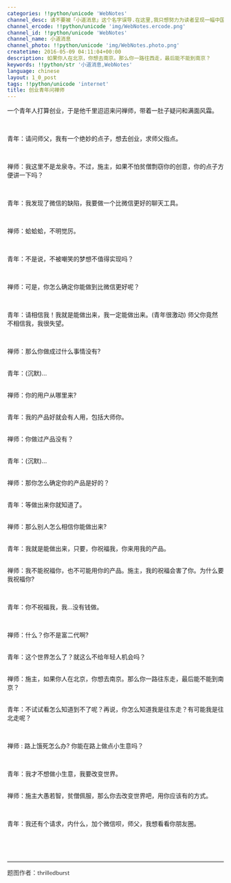 ```yaml
---
categories: !!python/unicode 'WebNotes'
channel_desc: 请不要被「小道消息」这个名字误导.在这里,我只想努力为读者呈现一幅中国互联网的清明上河图.
channel_ercode: !!python/unicode 'img/WebNotes.ercode.png'
channel_id: !!python/unicode 'WebNotes'
channel_name: 小道消息
channel_photo: !!python/unicode 'img/WebNotes.photo.png'
createtime: 2016-05-09 04:11:04+00:00
description: 如果你人在北京，你想去南京。那么你一路往西走，最后能不能到南京？
keywords: !!python/str '小道消息,WebNotes'
language: chinese
layout: 1_0_post
tags: !!python/unicode 'internet'
title: 创业青年问禅师
---
```

<div class="rich_media_content" id="js_content">
<p>
         一个青年人打算创业，于是他千里迢迢来问禅师，带着一肚子疑问和满面风霜。
         <br/>
</p>
<p>
<br/>
</p>
<p>
         青年：请问师父，我有一个绝妙的点子，想去创业，求师父指点。
        </p>
<p>
<br/>
</p>
<p>
         禅师：我这里不是龙泉寺。不过，施主，如果不怕贫僧剽窃你的创意，你的点子方便讲一下吗？
        </p>
<p>
<br/>
</p>
<p>
         青年：我发现了微信的缺陷，我要做一个比微信更好的聊天工具。
        </p>
<p>
<br/>
</p>
<p>
         禅师：蛤蛤蛤，不明觉厉。
        </p>
<p>
<br/>
</p>
<p>
         青年：不是说，不被嘲笑的梦想不值得实现吗？
        </p>
<p>
<br/>
</p>
<p>
         禅师：可是，你怎么确定你能做到比微信更好呢？
        </p>
<p>
<br/>
</p>
<p>
         青年：请相信我！我就是能做出来，我一定能做出来。(青年很激动) 师父你竟然不相信我，我很失望。
        </p>
<p>
<br/>
</p>
<p>
         禅师：那么你做成过什么事情没有?
        </p>
<p>
<br/>
         青年：(沉默)…
        </p>
<p>
<br/>
         禅师：你的用户从哪里来?
        </p>
<p>
<br/>
         青年：我的产品好就会有人用，包括大师你。
        </p>
<p>
<br/>
         禅师：你做过产品没有？
        </p>
<p>
<br/>
         青年：(沉默)…
        </p>
<p>
<br/>
         禅师：那你怎么确定你的产品是好的？
        </p>
<p>
<br/>
         青年：等做出来你就知道了。
        </p>
<p>
<br/>
         禅师：那么别人怎么相信你能做出来?
        </p>
<p>
<br/>
         青年：我就是能做出来，只要，你祝福我，你来用我的产品。
        </p>
<p>
<br/>
         禅师：我不能祝福你，也不可能用你的产品。施主，我的祝福会害了你。为什么要我祝福你?
        </p>
<p>
<br/>
</p>
<p>
         青年：你不祝福我，我…没有钱做。
        </p>
<p>
<br/>
</p>
<p>
         禅师：什么？你不是富二代啊?
        </p>
<p>
<br/>
         青年：这个世界怎么了？就这么不给年轻人机会吗？
        </p>
<p>
<br/>
         禅师：施主，如果你人在北京，你想去南京。那么你一路往东走，最后能不能到南京？
        </p>
<p>
<br/>
         青年：不试试看怎么知道到不了呢？再说，你怎么知道我是往东走？有可能我是往北走呢？
        </p>
<p>
<br/>
</p>
<p>
         禅师 : 路上饿死怎么办? 你能在路上做点小生意吗？
        </p>
<p>
<br/>
</p>
<p>
         青年：我才不想做小生意，我要改变世界。
        </p>
<p>
<br/>
         禅师：施主大愚若智，贫僧佩服，那么你去改变世界吧，用你应该有的方式。
        </p>
<p>
<br/>
</p>
<p>
         青年：我还有个请求，内什么，加个微信呗，师父，我想看看你朋友圈。
        </p>
<p>
<br/>
</p>
<p>
<br/>
</p>
<hr style="font-family: Lato, Helvetica, Arial, freesans, clean, sans-serif; border-right-width: 0px; border-bottom-width: 0px; border-left-width: 0px; border-top-style: solid; border-top-color: rgb(234, 234, 234); height: 1px; margin-top: 1em; margin-bottom: 1em; color: rgb(51, 51, 51); white-space: normal;"/>
<p style="font-family: Lato, Helvetica, Arial, freesans, clean, sans-serif; border: 0px; margin-top: 1em; margin-bottom: 1.5em; outline: 0px; line-height: 1.5em; color: rgb(51, 51, 51); white-space: normal;">
         题图作者：thrilledburst
        </p>
<p>
<a style="color: rgb(51, 51, 51); font-family: Arial, Helvetica, Verdana; font-size: 11px; font-variant-ligatures: normal; font-variant-position: normal; font-variant-numeric: normal; font-variant-alternates: normal; font-variant-east-asian: normal; line-height: 20px; white-space: normal; widows: 1; background-color: rgb(255, 255, 255);" target="_blank" title="Visit thrilledburst's website">
</a>
<br/>
</p>
</div>